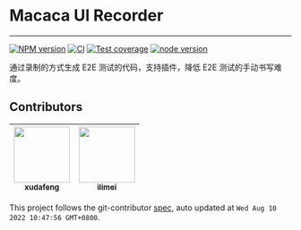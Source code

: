 # Macaca UI Recorder

---

[![NPM version][npm-image]][npm-url]
[![CI][ci-image]][ci-url]
[![Test coverage][codecov-image]][codecov-url]
[![node version][node-image]][node-url]

[npm-image]: https://img.shields.io/npm/v/macaca-recorder.svg?logo=npm
[npm-url]: https://npmjs.org/package/macaca-recorder
[ci-image]: https://github.com/macacajs/macaca-recorder/actions/workflows/ci.yml/badge.svg
[ci-url]: https://github.com/macacajs/macaca-recorder/actions/workflows/ci.yml
[codecov-image]: https://img.shields.io/codecov/c/github/macacajs/macaca-recorder.svg?logo=codecov
[codecov-url]: https://codecov.io/gh/macacajs/macaca-recorder
[node-image]: https://img.shields.io/badge/node.js-%3E=_16-green.svg?logo=node.js
[node-url]: http://nodejs.org/download/

通过录制的方式生成 E2E 测试的代码，支持插件，降低 E2E 测试的手动书写难度。

<!-- GITCONTRIBUTOR_START -->

## Contributors

|[<img src="https://avatars.githubusercontent.com/u/1011681?v=4" width="100px;"/><br/><sub><b>xudafeng</b></sub>](https://github.com/xudafeng)<br/>|[<img src="https://avatars.githubusercontent.com/u/12947068?v=4" width="100px;"/><br/><sub><b>ilimei</b></sub>](https://github.com/ilimei)<br/>|
| :---: | :---: |


This project follows the git-contributor [spec](https://github.com/xudafeng/git-contributor), auto updated at `Wed Aug 10 2022 10:47:56 GMT+0800`.

<!-- GITCONTRIBUTOR_END -->